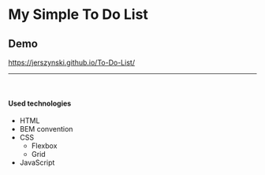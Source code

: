 # My Simple To Do List

## Demo

https://jerszynski.github.io/To-Do-List/

---

<br />

#### Used technologies

- HTML
- BEM convention
- CSS
  - Flexbox
  - Grid
- JavaScript
